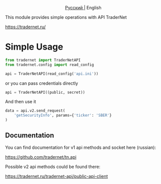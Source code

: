 <p style="text-align:center"><a href=https://github.com/youlooknicetoday/tradernet> Русский </a>| English</p>

This module provides simple operations with API TraderNet

https://tradernet.ru/

# Simple Usage
```python
from tradernet import TraderNetAPI
from tradernet.config import read_config

api = TraderNetAPI(read_config('api.ini'))
```
or you can pass credentials directly
```python
api = TraderNetAPI((public, secret))
```
And then use it
```python
data = api.v2.send_request(
    'getSecurityInfo', params={'ticker': 'SBER'}
)
```

## Documentation

You can find documentation for v1 api methods and socket here (russian):

https://github.com/tradernet/tn.api

Possible v2 api methods could be found there:

https://tradernet.ru/tradernet-api/public-api-client